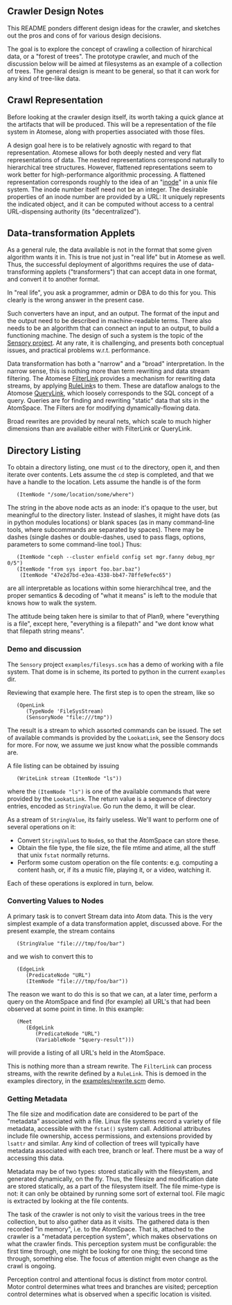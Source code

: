 Crawler Design Notes
--------------------
This README ponders different design ideas for the crawler, and sketches
out the pros and cons of for various design decisions.

The goal is to explore the concept of crawling a collection of
hirarchical data, or a "forest of trees". The prototype crawler, and
much of the discussion below will be aimed at filesystems as an example
of a collection of trees. The general design is meant to be general,
so that it can work for any kind of tree-like data.

Crawl Representation
--------------------
Before looking at the crawler design itself, its worth taking a quick
glance at the artifacts that will be produced. This will be a
representation of the file system in Atomese, along with properties
associated with those files.

A design goal here is to be relatively agnostic with regard to that
representation. Atomese allows for both deeply nested and very flat
representations of data. The nested representations correspond naturally
to hierarchical tree structures. However, flattened representations seem
to work better for high-performance algorithmic processing. A flattened
representation corresponds roughly to the idea of an
"[inode](https://en.wikipedia.org/wiki/inode)" in a unix file system.
The inode number itself need not be an integer. The desirable properties
of an inode number are provided by a URL: It uniquely represents the
indicated object, and it can be computed without access to a central
URL-dispensing authority (its "decentralized").

Data-transformation Applets
---------------------------
As a general rule, the data available is not in the format that some
given algorithm wants it in. This is true not just in "real life" but in
Atomese as well. Thus, the successful deployment of algorithms requires
the use of data-transforming applets ("transformers") that can accept
data in one format, and convert it to another format.

In "real life", you ask a programmer, admin or DBA to do this for you.
This clearly is the wrong answer in the present case.

Such converters have an input, and an output. The format of the input
and the output need to be described in machine-readable terms. There
also needs to be an algorithm that can connect an input to an output, to
build a functioning machine. The design of such a system is the topic
of the [Sensory project](https://github.com/opencog/sensory). At any
rate, it is challenging, and presents both conceptual issues, and
practical problems w.r.t. performance.

Data transformation has both a "narrow" and a "broad" interpretation.
In the narrow sense, this is nothing more than term rewriting and data
stream filtering. The Atomese
[FilterLink](https://opencog.org/wiki/FilterLink) provides a mechanism
for rewriting data streams, by applying
[RuleLink](https://opencog.org/wiki/RuleLink)s to them. These are
dataflow analogs to the Atomose
[QueryLink](https://opencog.org/wiki/QueryLink), which loosely
corresponds to the SQL concept of a query. Queries are for finding and
rewriting "static" data that sits in the AtomSpace. The Filters are
for modifying dynamically-flowing data.

Broad rewrites are provided by neural nets, which scale to much higher
dimensions than are available either with FilterLink or QueryLink.

Directory Listing
-----------------
To obtain a directory listing, one must `cd` to the directory, open it,
and then iterate over contents. Lets assume the `cd` step is completed,
and that we have a handle to the location. Lets assume the handle is of
the form
```
   (ItemNode "/some/location/some/where")
```
The string in the above node acts as an inode: it's opaque to the user,
but meaningful to the directory lister. Instead of slashes, it might
have dots (as in python modules locations) or blank spaces (as in many
command-line tools, where subcommands are separated by spaces). There
may be dashes (single dashes or double-dashes, used to pass flags,
options, parameters to some command-line tool.) Thus:
```
   (ItemNode "ceph --cluster enfield config set mgr.fanny debug_mgr 0/5")
   (ItemNode "from sys import foo.bar.baz")
	(ItemNode "47e2d7bd-e3ea-4338-bb47-78ffe9efec65")
```
are all interpretable as locations within some hierarchihcal tree, and
the proper semantics & decoding of "what it means" is left to the module
that knows how to walk the system.

The attitude being taken here is similar to that of Plan9, where
"everything is a file", except here, "everything is a filepath" and
"we dont know what that filepath string means".

### Demo and discussion
The `Sensory` project `examples/filesys.scm` has a demo of working
with a file system. That dome is in scheme, its ported to python
in the current `examples` dir.

Reviewing that example here. The first step is to open the stream,
like so
```
   (OpenLink
      (TypeNode 'FileSysStream)
      (SensoryNode "file:///tmp"))
```
The result is a stream to which assorted commands can be issued. The
set of available commands is provided by the `LookatLink`, see the
Sensory docs for more. For now, we assume we just know what the
possible commands are.

A file listing can be obtained by issuing
```
   (WriteLink stream (ItemNode "ls"))
```
where the `(ItemNode "ls")` is one of the available commands that were
provided by the `LookatLink`.  The return value is a sequence of
directory entries, encoded as `StringValue`. Go run the demo, it will be
clear.

As a stream of `StringValue`, its fairly useless. We'll want to perform
one of several operations on it:
* Convert `StringValue`s to `Node`s, so that the AtomSpace can store
  these.
* Obtain the file type, the file size, the file mtime and atime, all the
  stuff that unix `fstat` normally returns.
* Perform some custom operation on the file contents: e.g. computing a
  content hash, or, if its a music file, playing it, or a video,
  watching it.

Each of these operations is explored in turn, below.

### Converting Values to Nodes
A primary task is to convert Stream data into Atom data. This is the
very simplest example of a data transformation applet, discussed above.
For the present example, the stream contains
```
   (StringValue "file:///tmp/foo/bar")
```
and we wish to convert this to
```
   (EdgeLink
      (PredicateNode "URL")
      (ItemNode "file:///tmp/foo/bar"))
```
The reason we want to do this is so that we can, at a later time,
perform a query on the AtomSpace and find (for example) all URL's that
had been observed at some point in time. In this example:
```
   (Meet
      (EdgeLink
         (PredicateNode "URL")
         (VariableNode "$query-result")))
```
will provide a listing of all URL's held in the AtomSpace.

This is nothing more than a stream rewrite. The `FilterLink` can process
streams, with the rewrite defined by a `RuleLink`. This is demoed in the
examples directory, in the [examples/rewrite.scm](examples/rewrite.scm)
demo.

### Getting Metadata
The file size and modification date are considered to be part of the
"metadata" associated with a file. Linux file systems record a variety
of file metadata, accessible with the `fstat()` system call. Additional
attributes include file ownership, access permissions, and extensions
provided by `lsattr` and similar. Any kind of collection of trees will
typically have metadata associated with each tree, branch or leaf. There
must be a way of accessing this data.

Metadata may be of two types: stored statically with the filesystem, and
generated dynamically, on the fly. Thus, the filesize and modification
date are stored statically, as a part of the filesystem itself. The file
mime-type is not: it can only be obtained by running some sort of
external tool. File magic is extracted by looking at the file contents.

The task of the crawler is not only to visit the various trees in the
tree collection, but to also gather data as it visits. The gathered data
is then recorded "in memory", i.e. to the AtomSpace. That is, attached
to the crawler is a "metadata perception system", which makes
observations on what the crawler finds. This perception system must be
configurable: the first time through, one might be looking for one
thing; the second time through, something else. The focus of attention
might even change as the crawl is ongoing.

Perception control and attentional focus is distinct from motor control.
Motor control determines what trees and branches are visited; perception
control determines  what is observed when a specific location is
visited.

